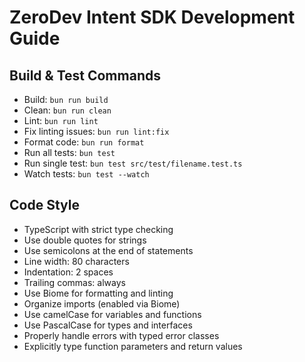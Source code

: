 # ZeroDev Intent SDK Development Guide

## Build & Test Commands
- Build: `bun run build`
- Clean: `bun run clean`
- Lint: `bun run lint`
- Fix linting issues: `bun run lint:fix`
- Format code: `bun run format`
- Run all tests: `bun test`
- Run single test: `bun test src/test/filename.test.ts`
- Watch tests: `bun test --watch`

## Code Style
- TypeScript with strict type checking
- Use double quotes for strings
- Use semicolons at the end of statements
- Line width: 80 characters
- Indentation: 2 spaces
- Trailing commas: always
- Use Biome for formatting and linting
- Organize imports (enabled via Biome)
- Use camelCase for variables and functions
- Use PascalCase for types and interfaces
- Properly handle errors with typed error classes
- Explicitly type function parameters and return values
